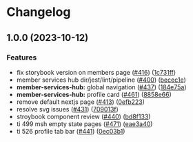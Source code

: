# Changelog

## 1.0.0 (2023-10-12)


### Features

* fix storybook version on members page ([#416](https://github.com/bluelightcard/BlueLightCard-2.0/issues/416)) ([1c731ff](https://github.com/bluelightcard/BlueLightCard-2.0/commit/1c731ffffeca9607a43fd40b3cd0bd4fd86eee0e))
* member services hub dir/jest/lint/pipeline ([#400](https://github.com/bluelightcard/BlueLightCard-2.0/issues/400)) ([becec1e](https://github.com/bluelightcard/BlueLightCard-2.0/commit/becec1e3e46064dd7e2851723a0da3573aa950ab))
* **member-services-hub:** global navigation ([#437](https://github.com/bluelightcard/BlueLightCard-2.0/issues/437)) ([184e75a](https://github.com/bluelightcard/BlueLightCard-2.0/commit/184e75a35e77bc7c81489ae1af3c37fdfd7ad261))
* **member-services-hub:** profile card ([#461](https://github.com/bluelightcard/BlueLightCard-2.0/issues/461)) ([8858e66](https://github.com/bluelightcard/BlueLightCard-2.0/commit/8858e66f168c00c6b44bfb3a523b36a4a3af5a1d))
* remove default nextjs page ([#413](https://github.com/bluelightcard/BlueLightCard-2.0/issues/413)) ([0efb223](https://github.com/bluelightcard/BlueLightCard-2.0/commit/0efb2230649d421e0b4f8efa946ad535fc226a29))
* resolve svg issues ([#431](https://github.com/bluelightcard/BlueLightCard-2.0/issues/431)) ([709013f](https://github.com/bluelightcard/BlueLightCard-2.0/commit/709013f01ac5e27033e0ef6a5388e7a874d87e53))
* stroybook component review ([#440](https://github.com/bluelightcard/BlueLightCard-2.0/issues/440)) ([bd8f133](https://github.com/bluelightcard/BlueLightCard-2.0/commit/bd8f133f3dfbe0376cf67e0c50e69c2d5215d648))
* ti 499 msh empty state pages ([#471](https://github.com/bluelightcard/BlueLightCard-2.0/issues/471)) ([eae3a40](https://github.com/bluelightcard/BlueLightCard-2.0/commit/eae3a407b6fa375095a2214c5774c22e47e175a6))
* ti 526 profile tab bar ([#441](https://github.com/bluelightcard/BlueLightCard-2.0/issues/441)) ([0ec03b1](https://github.com/bluelightcard/BlueLightCard-2.0/commit/0ec03b11b9c1893a2c5f12d1bc6c2b04166d7544))

